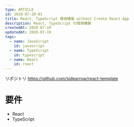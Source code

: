 ```yaml
---
type: ARTICLE
id: 2020-07-20-01
title: React, TypeScript 環境構築 without Create React App
description: React, TypeScript の環境構築
createdAt: 2020-07-19
updatedAt: 2020-07-19
tags:
  - name: JavaScript
    id: javascript
  - name: TypeScript
    id: typescript
  - name: React
    id: react
---
```


リポジトリ
https://github.com/sidearrow/react-template

# 要件

- React
- TypeScript
